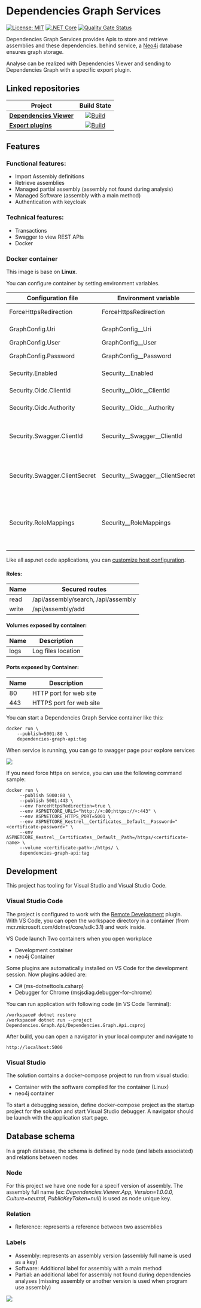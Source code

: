 # Dependencies Graph Services

[![License: MIT](https://img.shields.io/badge/License-MIT-yellow.svg)](/LICENSE)
[![.NET Core][github-actions-badge]][github-actions]
[![Quality Gate Status][sonar-badge]][sonar-url]

Dependencies Graph Services provides Apis to store and retrieve assemblies and these dependencies. behind service, a [Neo4j][neo4j-url] database ensures graph storage.

Analyse can be realized with Dependencies Viewer and sending to Dependencies Graph with a specific export plugin.

## Linked repositories
|        Project                         |                Build State                              | 
| -------------------------------------- | :-----------------------------------------------------: | 
| [**Dependencies Viewer**][viewer-url]  |      [![Build][viewer-badge]][viewer-url]               | 
| [**Export plugins**][exchange-url]       |      [![Build][exchange-badge]][exchange-url]   | 


## Features

### Functional features:

* Import Assembly definitions
* Retrieve assemblies
* Managed partial assembly (assembly not found during analysis)
* Managed Software (assembly with a main method)
* Authentication with keycloak

### Technical features:

* Transactions
* Swagger to view REST APIs
* Docker

### Docker container 

This image is base on **Linux**. 

You can configure container by setting environment variables.

|   Configuration file         | Environment variable  |          Comment           |   default value     | Exemple |
| -----------------------------|---------------------- | :--------------------------|-------------------- |---------|
| ForceHttpsRedirection        | ForceHttpsRedirection | Activate https redirection | false               |         |
| GraphConfig.Uri              | GraphConfig__Uri      | Uri for neo4j connection   | bolt://localhost    |         |
| GraphConfig.User             | GraphConfig__User     | neo4j user                 |                     |         |
| GraphConfig.Password         | GraphConfig__Password | neo4j user password        |                     |         |
| Security.Enabled             | Security__Enabled     | Activate Authentication    | false               |         |
| Security.Oidc.ClientId       | Security__Oidc__ClientId  | ClientId to validate token   |  graph-rest   |         |
| Security.Oidc.Authority      | Security__Oidc__Authority  | Authority to validate token   |             |         |
| Security.Swagger.ClientId    | Security__Swagger__ClientId  | ClientId to logon from swagger (default value)  |        |         |
| Security.Swagger.ClientSecret| Security__Swagger__ClientSecret  | ClientSecret to logon from swagger (default value) |  |         |
| Security.RoleMappings        | Security__RoleMappings  | Map keyclaok rights to application rights   |  | [ { \"Server\": \"read-serve\", \"App\": \"read\" } ] |

Like all asp.net code applications, you can [customize host configuration][host-configuration-ms].

#### Roles:

|        Name        |       Secured routes      |
| -------------------|------------------------- |
| read               | /api/assembly/search, /api/assembly |
| write              | /api/assembly/add       |

#### Volumes exposed by container:

|        Name        |       Description        |
| -------------------|------------------------- |
| logs               | Log files location       |

#### Ports exposed by Container:

|        Name        |       Description        |
| -------------------|------------------------- |
| 80                 | HTTP port for web site   |
| 443                | HTTPS port for web site  |

You can start a Dependencies Graph Service container like this:

```
docker run \
    --publish=5001:80 \
    dependencies-graph-api:tag
```
When service is running, you can go to swagger page pour explore services

<img src="doc/images/swagger.png"/>

If you need force https on service, you can use the following command sample:

```
docker run \
     --publish 5000:80 \
     --publish 5001:443 \
     --env ForceHttpsRedirection=true \
     --env ASPNETCORE_URLS="http://+:80;https://+:443" \
     --env ASPNETCORE_HTTPS_PORT=5001 \
     --env ASPNETCORE_Kestrel__Certificates__Default__Password="<certificate-password>" \
     --env ASPNETCORE_Kestrel__Certificates__Default__Path=/https/<certificate-name> \ 
     --volume <certificate-path>:/https/ \
     dependencies-graph-api:tag
```

## Development

This project has tooling for Visual Studio and Visual Studio Code.

### Visual Studio Code

The project is configured to work with the [Remote Development][remote-development-plugin-url] plugin. With VS Code, you can open the workspace directory in a container (from mcr.microsoft.com/dotnet/core/sdk:3.1) and work inside.

VS Code launch Two containers when you open workplace
* Development container
* neo4j Container

Some plugins are automatically installed on VS Code for the development session. Now plugins added are:
* C# (ms-dotnettools.csharp)
* Debugger for Chrome (msjsdiag.debugger-for-chrome)

You can run application with following code (in VS Code Terminal):

```
/workspace# dotnet restore
/workspace# dotnet run --project Dependencies.Graph.Api/Dependencies.Graph.Api.csproj
```

After build, you can open a navigator in your local computer and navigate to
```
http://localhost:5000
```

### Visual Studio 

The solution contains a docker-compose project to run from visual studio:
* Container with the software compiled for the container (Linux)
* neo4j container

To start a debugging session, define docker-compose project as the startup project for the solution and start Visual Studio debugger. A navigator should be launch with the application start page.

## Database schema

In a graph database, the schema is defined by node (and labels associated) and relations between nodes

### Node

For this project we have one node for a specif version of assembly. The assembly full name (ex: *Dependencies.Viewer.App, Version=1.0.0.0, Culture=neutral, PublicKeyToken=null*) is used as node unique key.

### Relation

* Reference: represents a reference between two assemblies

### Labels

* Assembly: represents an assembly version (assembly full name is used as a key)
* Software: Additional label for assembly with a main method
* Partial: an additional label for assembly not found during dependencies analyses (missing assembly or another version is used when program use assembly)

<img src="doc/images/database-schema.png"/>

[github-actions]:                   https://github.com/xclemence/Dependencies-graph-services/actions
[github-actions-badge]:             https://github.com/xclemence/Dependencies-graph-services/workflows/Master/badge.svg?branch=master
[github-package]:                   https://github.com/xclemence/dependencies-graph-services/packages

[sonar-badge]:                      https://sonarcloud.io/api/project_badges/measure?project=xclemence_dependencies-graph-services&metric=alert_status
[sonar-url]:                        https://sonarcloud.io/dashboard?id=xclemence_dependencies-graph-services

[viewer-badge]:                     https://github.com/xclemence/Dependencies.Viewer/workflows/Ms%20Build/badge.svg
[viewer-url]:                       https://github.com/xclemence/Dependencies.Viewer

[exchange-badge]:                   https://github.com/xclemence/Dependencies.Exchange/workflows/WPF%20.NET%20Core/badge.svg?branch=master
[exchange-url]:                     https://github.com/xclemence/Dependencies.Exchange

[neo4j-url]:                        https://neo4j.com/
[remote-development-plugin-url]:    https://marketplace.visualstudio.com/items?itemName=ms-vscode-remote.vscode-remote-extensionpack 
[host-configuration-ms]:            https://docs.microsoft.com/en-us/aspnet/core/fundamentals/host/generic-host?view=aspnetcore-3.1#host-configuration



